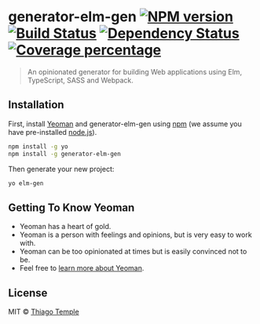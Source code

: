 # generator-elm-gen [![NPM version][npm-image]][npm-url] [![Build Status][travis-image]][travis-url] [![Dependency Status][daviddm-image]][daviddm-url] [![Coverage percentage][coveralls-image]][coveralls-url]

> An opinionated generator for building Web applications using Elm, TypeScript, SASS and Webpack.

## Installation

First, install [Yeoman](http://yeoman.io) and generator-elm-gen using [npm](https://www.npmjs.com/) (we assume you have pre-installed [node.js](https://nodejs.org/)).

```bash
npm install -g yo
npm install -g generator-elm-gen
```

Then generate your new project:

```bash
yo elm-gen
```

## Getting To Know Yeoman

* Yeoman has a heart of gold.
* Yeoman is a person with feelings and opinions, but is very easy to work with.
* Yeoman can be too opinionated at times but is easily convinced not to be.
* Feel free to [learn more about Yeoman](http://yeoman.io/).

## License

MIT © [Thiago Temple](https://templecoding.com)

[npm-image]: https://badge.fury.io/js/generator-elm-gen.svg
[npm-url]: https://npmjs.org/package/generator-elm-gen
[travis-image]: https://travis-ci.org/thitemple/generator-elm-gen.svg?branch=master
[travis-url]: https://travis-ci.org/thitemple/generator-elm-gen
[daviddm-image]: https://david-dm.org/thitemple/generator-elm-gen.svg?theme=shields.io
[daviddm-url]: https://david-dm.org/thitemple/generator-elm-gen
[coveralls-image]: https://coveralls.io/repos/thitemple/generator-elm-gen/badge.svg
[coveralls-url]: https://coveralls.io/r/thitemple/generator-elm-gen
